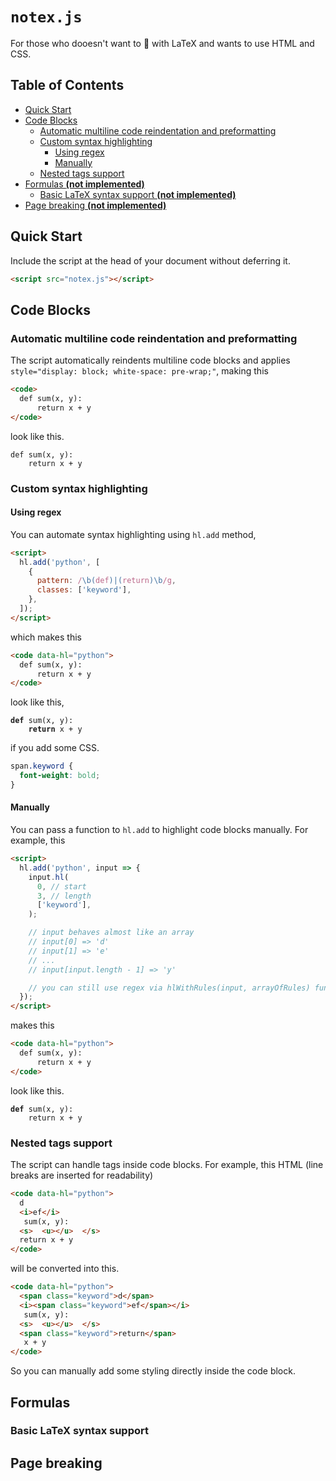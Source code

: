 # `notex.js`

For those who dooesn't want to &#x1F92C; with LaTeX and wants to use HTML and
CSS.

## Table of Contents

- [Quick Start](#quick-start)
- [Code Blocks](#code-blocks)
  - [Automatic multiline code reindentation and preformatting](#automatic-multiline-code-reindentation-and-preformatting)
  - [Custom syntax highlighting](#custom-syntax-highlighting)
    - [Using regex](#using-regex)
    - [Manually](#manually)
  - [Nested tags support](#nested-tags-support)
- [Formulas <b>(not implemented)</b>](#formulas)
  - [Basic LaTeX syntax support <b>(not implemented)</b>](#basic-latex-syntax-support)
- [Page breaking <b>(not implemented)</b>](#page-breaking)

## Quick Start

Include the script at the head of your document without deferring it.

```html
<script src="notex.js"></script>
```

## Code Blocks

### Automatic multiline code reindentation and preformatting

The script automatically reindents multiline code blocks and applies
`style="display: block; white-space: pre-wrap;"`, making this

```html
<code>
  def sum(x, y):
      return x + y
</code>
```

look like this.

<pre><code>def sum(x, y):
    return x + y</code></pre>

### Custom syntax highlighting

#### Using regex

You can automate syntax highlighting using `hl.add` method,

```html
<script>
  hl.add('python', [
    {
      pattern: /\b(def)|(return)\b/g,
      classes: ['keyword'],
    },
  ]);
</script>
```

which makes this

```html
<code data-hl="python">
  def sum(x, y):
      return x + y
</code>
```

look like this,

<pre><code><b>def</b> sum(x, y):
    <b>return</b> x + y</code></pre>

if you add some CSS.

```css
span.keyword {
  font-weight: bold;
}
```

#### Manually

You can pass a function to `hl.add` to highlight code blocks manually. For
example, this

```html
<script>
  hl.add('python', input => {
    input.hl(
      0, // start
      3, // length
      ['keyword'],
    );

    // input behaves almost like an array
    // input[0] => 'd'
    // input[1] => 'e'
    // ...
    // input[input.length - 1] => 'y'

    // you can still use regex via hlWithRules(input, arrayOfRules) function
  });
</script>
```

makes this

```html
<code data-hl="python">
  def sum(x, y):
      return x + y
</code>
```

look like this.

<pre><code><b>def</b> sum(x, y):
    return x + y</code></pre>

### Nested tags support

The script can handle tags inside code blocks. For example, this HTML (line
breaks are inserted for readability)

```html
<code data-hl="python">
  d
  <i>ef</i>
   sum(x, y):
  <s>  <u></u>  </s>
  return x + y
</code>
```

will be converted into this.

```html
<code data-hl="python">
  <span class="keyword">d</span>
  <i><span class="keyword">ef</span></i>
   sum(x, y):
  <s>  <u></u>  </s>
  <span class="keyword">return</span>
   x + y
</code>
```

So you can manually add some styling directly inside the code block.

## Formulas

### Basic LaTeX syntax support

## Page breaking

